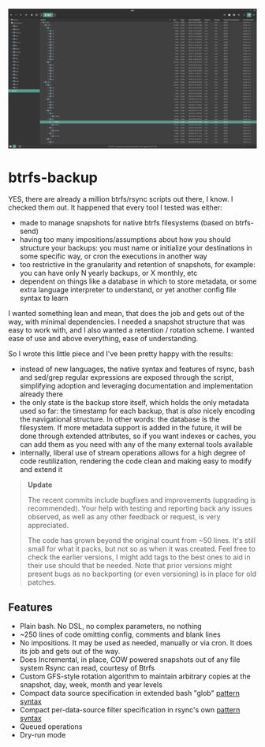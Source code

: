 ![Image](https://raw.githubusercontent.com/3coma3/btrfs-backup/master/image.png)

# btrfs-backup
YES, there are already a million btrfs/rsync scripts out there, I know. I checked them out. It happened that every tool I tested was either:

* made to manage snapshots for native btrfs filesystems (based on btrfs-send)
* having too many impositions/assumptions about how you should structure your backups: you must name or initialize your destinations in some specific way, or cron the executions in another way
* too restrictive in the granularity and retention of snapshots, for example: you can have only N yearly backups, or X monthly, etc
* dependent on things like a database in which to store metadata, or some extra language interpreter to understand, or yet another config file syntax to learn

I wanted something lean and mean, that does the job and gets out of the way, with minimal dependencies. I needed a snapshot structure that was easy to work with, and I also wanted a retention / rotation scheme.  I wanted ease of use and above everything, ease of understanding.

So I wrote this little piece and I've been pretty happy with the results:

* instead of new languages, the native syntax and features of rsync, bash and sed/grep regular expressions are exposed through the script, simplifying adoption and leveraging documentation and implementation already there
* the only state is the backup store itself, which holds the only metadata used so far: the timestamp for each backup, that is *also* nicely encoding the navigational structure. In other words: the database is the filesystem. If more metadata support is added in the future, it will be done through extended attributes, so if you want indexes or caches, you can add them as you need with any of the many external tools available
* internally, liberal use of stream operations allows for a high degree of code reutilization, rendering the code clean and making easy to modify and extend it

> **Update**
>
> The recent commits include bugfixes and improvements (upgrading is recommended). Your help with testing and reporting back any issues observed, as well as any other feedback or request, is very appreciated.
> 
> The code has grown beyond the original count from ~50 lines. It's still small for what it packs, but not so as when it was created. Feel free to check the earlier versions, I might add tags to the best ones to aid in their use should that be needed. Note that prior versions might present bugs as no backporting (or even versioning) is in place for old patches.

## Features

* Plain bash. No DSL, no complex parameters, no nothing
* ~250 lines of code omitting config, comments and blank lines
* No impositions. It may be used as needed, manually or via cron. It does its job and gets out of the way.
* Does Incremental, in place, COW powered snapshots out of any file system Rsync can read, courtesy of Btrfs
* Custom GFS-style rotation algorithm to maintain arbitrary copies at the snapshot, day, week, month and year levels
* Compact data source specification in extended bash "glob" [pattern syntax](https://mywiki.wooledge.org/glob)
* Compact per-data-source filter specification in rsync's own [pattern syntax](https://manpages.ubuntu.com/manpages/eoan/en/man1/rsync.1.html#include/exclude%20pattern%20rules)
* Queued operations
* Dry-run mode
